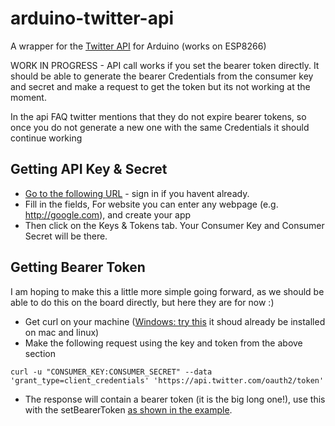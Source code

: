 # arduino-twitter-api
A wrapper for the [Twitter API](https://dev.twitter.com/overview/api) for Arduino (works on ESP8266)

WORK IN PROGRESS - API call works if you set the bearer token directly. It should be able to generate the bearer Credentials from the consumer key and secret and make a request to get the token but its not working at the moment.

In the api FAQ twitter mentions that they do not expire bearer tokens, so once you do not generate a new one with the same Credentials it should continue working


## Getting API Key & Secret

- [Go to the following URL](https://apps.twitter.com/app/new) - sign in if you havent already.
- Fill in the fields, For website you can enter any webpage (e.g. http://google.com), and create your app
- Then click on the Keys & Tokens tab. Your Consumer Key and Consumer Secret will be there.


## Getting Bearer Token

I am hoping to make this a little more simple going forward, as we should be able to do this on the board directly, but here they are for now :)

- Get curl on your machine ([Windows: try this](http://callejoabel.blogspot.co.uk/2013/09/making-curl-work-on-windows-7.html) it shoud already be installed on mac and linux)
- Make the following request using the key and token from the above section
```
curl -u "CONSUMER_KEY:CONSUMER_SECRET" --data 'grant_type=client_credentials' 'https://api.twitter.com/oauth2/token'
```
- The response will contain a bearer token (it is the big long one!), use this with the setBearerToken [as shown in the example](https://github.com/witnessmenow/arduino-twitter-api/blob/master/examples/esp8266/settingBearerTokenInSketch/settingBearerTokenInSketch.ino).
